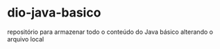 # dio-java-basico
repositório para armazenar todo o conteúdo do Java básico
alterando o arquivo local 